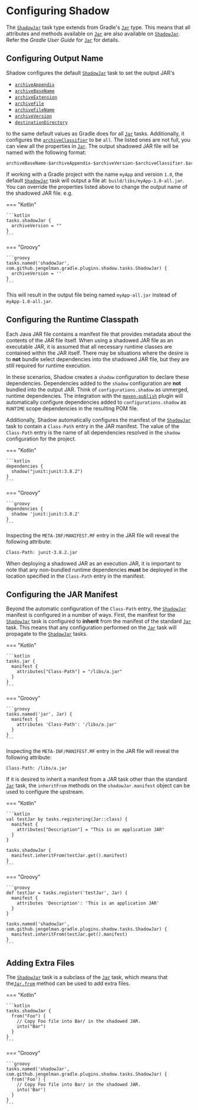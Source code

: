 # Configuring Shadow

The [`ShadowJar`][ShadowJar] task type extends from Gradle's [`Jar`][Jar] type.
This means that all attributes and methods available on [`Jar`][Jar] are also available on [`ShadowJar`][ShadowJar].
Refer the _Gradle User Guide_ for [`Jar`][Jar] for details.

## Configuring Output Name

Shadow configures the default [`ShadowJar`][ShadowJar] task to set the output JAR's

- [`archiveAppendix`][archiveAppendix]
- [`archiveBaseName`][archiveBaseName]
- [`archiveExtension`][archiveExtension]
- [`archiveFile`][archiveFile]
- [`archiveFileName`][archiveFileName]
- [`archiveVersion`][archiveVersion]
- [`destinationDirectory`][destinationDirectory]

to the same default values as Gradle does for all [`Jar`][Jar] tasks. Additionally, it configures the
[`archiveClassifier`][archiveClassifier] to be `all`. The listed ones are not full, you can view all the properties in 
[`Jar`][Jar]. The output shadowed JAR file will be named with the following format:

```
archiveBaseName-$archiveAppendix-$archiveVersion-$archiveClassifier.$archiveExtension
```

If working with a Gradle project with the name `myApp` and version `1.0`, the default [`ShadowJar`][ShadowJar] task will
output a file at: `build/libs/myApp-1.0-all.jar`. You can override the properties listed above to change the output name
of the shadowed JAR file. e.g.

=== "Kotlin"

    ```kotlin
    tasks.shadowJar {
      archiveVersion = ""
    }
    ```

=== "Groovy"

    ```groovy
    tasks.named('shadowJar', com.github.jengelman.gradle.plugins.shadow.tasks.ShadowJar) {
      archiveVersion = ''
    }
    ```

This will result in the output file being named `myApp-all.jar` instead of `myApp-1.0-all.jar`.


## Configuring the Runtime Classpath

Each Java JAR file contains a manifest file that provides metadata about the contents of the JAR file itself.
When using a shadowed JAR file as an executable JAR, it is assumed that all necessary runtime classes are contained
within the JAR itself.
There may be situations where the desire is to **not** bundle select dependencies into the shadowed JAR file, but
they are still required for runtime execution.

In these scenarios, Shadow creates a `shadow` configuration to declare these dependencies.
Dependencies added to the `shadow` configuration are **not** bundled into the output JAR.
Think of `configurations.shadow` as unmerged, runtime dependencies.
The integration with the [`maven-publish`][maven-publish] plugin will automatically configure dependencies added
to `configurations.shadow` as `RUNTIME` scope dependencies in the resulting POM file.

Additionally, Shadow automatically configures the manifest of the [`ShadowJar`][ShadowJar] task to contain a `Class-Path` entry
in the JAR manifest.
The value of the `Class-Path` entry is the name of all dependencies resolved in the `shadow` configuration
for the project.

=== "Kotlin"

    ```kotlin
    dependencies {
      shadow("junit:junit:3.8.2")
    }
    ```

=== "Groovy"

    ```groovy
    dependencies {
      shadow 'junit:junit:3.8.2'
    }
    ```

Inspecting the `META-INF/MANIFEST.MF` entry in the JAR file will reveal the following attribute:

```property
Class-Path: junit-3.8.2.jar
```

When deploying a shadowed JAR as an execution JAR, it is important to note that any non-bundled runtime dependencies
**must** be deployed in the location specified in the `Class-Path` entry in the manifest.

## Configuring the JAR Manifest

Beyond the automatic configuration of the `Class-Path` entry, the [`ShadowJar`][ShadowJar] manifest is configured in a number of ways.
First, the manifest for the [`ShadowJar`][ShadowJar] task is configured to __inherit__ from the manifest of the standard [`Jar`][Jar] task.
This means that any configuration performed on the [`Jar`][Jar] task will propagate to the [`ShadowJar`][ShadowJar] tasks.

=== "Kotlin"

    ```kotlin
    tasks.jar {
      manifest {
        attributes["Class-Path"] = "/libs/a.jar"
      }
    }
    ```

=== "Groovy"

    ```groovy
    tasks.named('jar', Jar) {
      manifest {
        attributes 'Class-Path': '/libs/a.jar'
      }
    }
    ```

Inspecting the `META-INF/MANIFEST.MF` entry in the JAR file will reveal the following attribute:

```property
Class-Path: /libs/a.jar
```

If it is desired to inherit a manifest from a JAR task other than the standard [`Jar`][Jar] task, the `inheritFrom` methods
on the `shadowJar.manifest` object can be used to configure the upstream.

=== "Kotlin"

    ```kotlin
    val testJar by tasks.registering(Jar::class) {
      manifest {
        attributes["Description"] = "This is an application JAR"
      }
    }

    tasks.shadowJar {
      manifest.inheritFrom(testJar.get().manifest)
    }
    ```

=== "Groovy"

    ```groovy
    def testJar = tasks.register('testJar', Jar) {
      manifest {
        attributes 'Description': 'This is an application JAR'
      }
    }

    tasks.named('shadowJar', com.github.jengelman.gradle.plugins.shadow.tasks.ShadowJar) {
      manifest.inheritFrom(testJar.get().manifest)
    }
    ```

## Adding Extra Files

The [`ShadowJar`][ShadowJar] task is a subclass of the [`Jar`][Jar] task, which means that the[`Jar.from`][Jar.from]
method can be used to add extra files.

=== "Kotlin"

    ```kotlin
    tasks.shadowJar {
      from("Foo") {
        // Copy Foo file into Bar/ in the shadowed JAR.
        into("Bar")
      }
    }
    ```

=== "Groovy"

    ```groovy
    tasks.named('shadowJar', com.github.jengelman.gradle.plugins.shadow.tasks.ShadowJar) {
      from('Foo') {
        // Copy Foo file into Bar/ in the shadowed JAR.
        into('Bar')
      }
    }
    ```



[Jar.from]: https://docs.gradle.org/current/dsl/org.gradle.jvm.tasks.Jar.html#org.gradle.jvm.tasks.Jar:from(java.lang.Object,%20org.gradle.api.Action)
[Jar]: https://docs.gradle.org/current/dsl/org.gradle.api.tasks.bundling.Jar.html
[ShadowJar]: ../api/shadow/com.github.jengelman.gradle.plugins.shadow.tasks/-shadow-jar/index.html
[application]: https://docs.gradle.org/current/userguide/application_plugin.html
[archiveAppendix]: https://docs.gradle.org/current/dsl/org.gradle.api.tasks.bundling.Jar.html#org.gradle.api.tasks.bundling.Jar:archiveAppendix
[archiveBaseName]: https://docs.gradle.org/current/dsl/org.gradle.api.tasks.bundling.Jar.html#org.gradle.api.tasks.bundling.Jar:archiveBaseName
[archiveClassifier]: https://docs.gradle.org/current/dsl/org.gradle.api.tasks.bundling.Jar.html#org.gradle.api.tasks.bundling.Jar:archiveClassifier
[archiveExtension]: https://docs.gradle.org/current/dsl/org.gradle.api.tasks.bundling.Jar.html#org.gradle.api.tasks.bundling.Jar:archiveExtension
[archiveFileName]: https://docs.gradle.org/current/dsl/org.gradle.api.tasks.bundling.Jar.html#org.gradle.api.tasks.bundling.Jar:archiveFileName
[archiveFile]: https://docs.gradle.org/current/dsl/org.gradle.api.tasks.bundling.Jar.html#org.gradle.api.tasks.bundling.Jar:archiveFile
[archiveVersion]: https://docs.gradle.org/current/dsl/org.gradle.api.tasks.bundling.Jar.html#org.gradle.api.tasks.bundling.Jar:archiveVersion
[destinationDirectory]: https://docs.gradle.org/current/dsl/org.gradle.api.tasks.bundling.Jar.html#org.gradle.api.tasks.bundling.Jar:destinationDirectory
[maven-publish]: https://docs.gradle.org/current/userguide/publishing_maven.html
